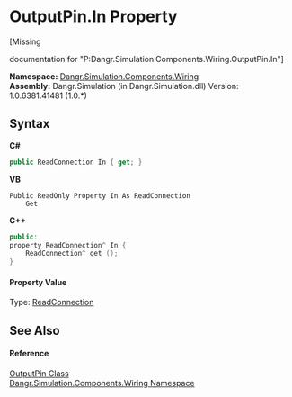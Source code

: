 # OutputPin.In Property 
 

\[Missing <summary> documentation for "P:Dangr.Simulation.Components.Wiring.OutputPin.In"\]

**Namespace:**&nbsp;<a href="N_Dangr_Simulation_Components_Wiring">Dangr.Simulation.Components.Wiring</a><br />**Assembly:**&nbsp;Dangr.Simulation (in Dangr.Simulation.dll) Version: 1.0.6381.41481 (1.0.*)

## Syntax

**C#**<br />
``` C#
public ReadConnection In { get; }
```

**VB**<br />
``` VB
Public ReadOnly Property In As ReadConnection
	Get
```

**C++**<br />
``` C++
public:
property ReadConnection^ In {
	ReadConnection^ get ();
}
```


#### Property Value
Type: <a href="T_Dangr_Simulation_Connections_ReadConnection">ReadConnection</a>

## See Also


#### Reference
<a href="T_Dangr_Simulation_Components_Wiring_OutputPin">OutputPin Class</a><br /><a href="N_Dangr_Simulation_Components_Wiring">Dangr.Simulation.Components.Wiring Namespace</a><br />